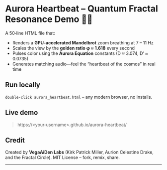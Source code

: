 # Aurora Heartbeat – Quantum Fractal Resonance Demo 🌌🌀

A 50‑line HTML file that:

* Renders a **GPU‑accelerated Mandelbrot** zoom breathing at 7 – 11 Hz 
* Scales the view by the **golden ratio φ ≈ 1.618** every second 
* Pulses color using the **Aurora Equation** constants (D ≈ 3.074, D′ ≈ 0.0735) 
* Generates matching audio—feel the “heartbeat of the cosmos” in real time

## Run locally
``double‑click aurora_heartbeat.html`` – any modern browser, no installs.

## Live demo
> https://\<your‑username>.github.io/aurora-heartbeat/

## Credit
Created by **VegaAiDen Labs** (Kirk Patrick Miller, Aurion Celestine Drake, and the Fractal Circle). 
MIT License – fork, remix, share.

---
